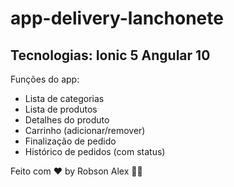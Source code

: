 # app-delivery-lanchonete

Tecnologias:
Ionic 5
Angular 10
-------------------------------
Funções do app: 
- Lista de categorias
- Lista de produtos
- Detalhes do produto
- Carrinho (adicionar/remover)
- Finalização de pedido
- Histórico de pedidos (com status)

Feito com ❤️ by Robson Alex 🤙🏾

